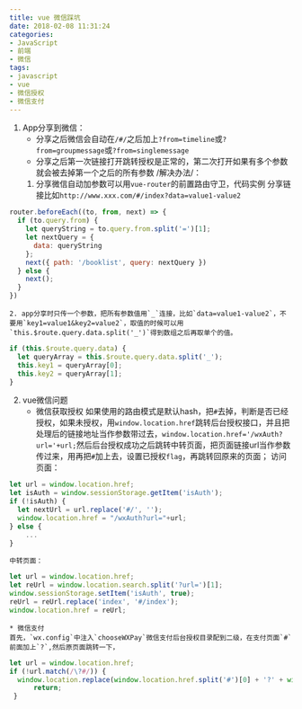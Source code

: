 ```yaml
---
title: vue 微信踩坑
date: 2018-02-08 11:31:24
categories:
- JavaScript
- 前端
- 微信
tags:
- javascript
- vue
- 微信授权
- 微信支付
---
```

1.  App分享到微信：
	* 分享之后微信会自动在`/#/`之后加上`?from=timeline`或`?from=groupmessage`或`?from=singlemessage`
	* 分享之后第一次链接打开跳转授权是正常的，第二次打开如果有多个参数就会被去掉第一个之后的所有参数
/解决办法/：
	1. 分享微信自动加参数可以用`vue-router`的前置路由守卫，代码实例
	分享链接比如`http://www.xxx.com/#/index?data=value1-value2`
``` javascript
router.beforeEach((to, from, next) => {
  if (to.query.from) {
    let queryString = to.query.from.split('=')[1];
    let nextQuery = {
      data: queryString
    };
    next({ path: '/booklist', query: nextQuery })
  } else {
    next();
  }
})	
```
<!--more-->
	2. app分享时只传一个参数，把所有参数值用`_`连接，比如`data=value1-value2`，不要用`key1=value1&key2=value2`，取值的时候可以用`this.$route.query.data.split('_')`得到数组之后再取单个的值。
```javascript
if (this.$route.query.data) {
  let queryArray = this.$route.query.data.split('_');
  this.key1 = queryArray[0];
  this.key2 = queryArray[1];
}	
```
2. vue微信问题
	* 微信获取授权
	如果使用的路由模式是默认hash，把`#`去掉，判断是否已经授权，如果未授权，用`window.location.href`跳转后台授权接口，并且把处理后的链接地址当作参数带过去，`window.location.href='/wxAuth?url='+url;`然后后台授权成功之后跳转中转页面，把页面链接url当作参数传过来，用再把`#`加上去，设置已授权`flag`，再跳转回原来的页面；
	访问页面：
```javascript
let url = window.location.href;
let isAuth = window.sessionStorage.getItem('isAuth');
if (!isAuth) {
  let nextUrl = url.replace('#/', '');
  window.location.href = "/wxAuth?url="+url;
} else {
	...
}	
```
	中转页面：
```javascript
let url = window.location.href;
let reUrl = window.location.search.split('?url=')[1];
window.sessionStorage.setItem('isAuth', true);
reUrl = reUrl.replace('index', '#/index');
window.location.href = reUrl;
```
	* 微信支付
	首先，`wx.config`中注入`chooseWXPay`微信支付后台授权目录配到二级，在支付页面`#`前面加上`?`,然后原页面跳转一下，
```javascript
let url = window.location.href;
if (!url.match(/\?#/)) {
  window.location.replace(window.location.href.split('#')[0] + '?' + window.location.hash);
      return;
 }
```
